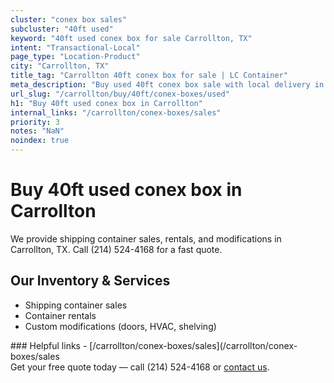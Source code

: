 ```yaml
---
cluster: "conex box sales"
subcluster: "40ft used"
keyword: "40ft used conex box for sale Carrollton, TX"
intent: "Transactional-Local"
page_type: "Location-Product"
city: "Carrollton, TX"
title_tag: "Carrollton 40ft conex box for sale | LC Container"
meta_description: "Buy used 40ft conex box sale with local delivery in Carrollton, TX. LC Container — local Since 2003. Request a fast quote today."
url_slug: "/carrollton/buy/40ft/conex-boxes/used"
h1: "Buy 40ft used conex box in Carrollton"
internal_links: "/carrollton/conex-boxes/sales"
priority: 3
notes: "NaN"
noindex: true
---
```


# Buy 40ft used conex box in Carrollton

We provide shipping container sales, rentals, and modifications in Carrollton, TX. Call (214) 524-4168 for a fast quote.

## Our Inventory & Services
- Shipping container sales
- Container rentals
- Custom modifications (doors, HVAC, shelving)

<div data-section="internal-links">
### Helpful links
- [/carrollton/conex-boxes/sales](/carrollton/conex-boxes/sales
</div>

<div data-section="cta">
Get your free quote today — call (214) 524-4168 or <a href="/contact">contact us</a>.
</div>

<script type="application/ld+json">{"@context":"https://schema.org","@type":"FAQPage","mainEntity":[{"@type":"Question","name":"How much does delivery cost in Carrollton, TX?","acceptedAnswer":{"@type":"Answer","text":"Delivery costs vary by distance and container size. Most deliveries in Carrollton, TX range from $150-$300. Call (214) 524-4168 for an exact quote based on your specific location."}},{"@type":"Question","name":"Do you offer financing or payment plans?","acceptedAnswer":{"@type":"Answer","text":"We accept major credit cards, checks, and can discuss commercial terms for bulk purchases. Call (214) 524-4168 to discuss options."}},{"@type":"Question","name":"Can you customize containers in Carrollton, TX?","acceptedAnswer":{"@type":"Answer","text":"Yes — we perform modifications like doors, HVAC, insulation, and shelving. Request a custom quote at (214) 524-4168 or via our contact form."}}]}</script>
